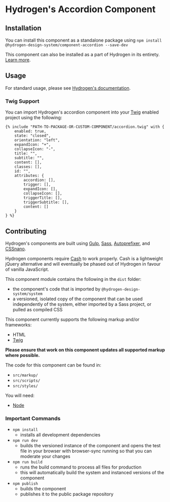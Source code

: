 # Hydrogen's Accordion Component

## Installation

You can install this component as a standalone package using `npm install @hydrogen-design-system/component-accordion --save-dev`

This component can also be installed as a part of Hydrogen in its entirety. [Learn more](https://hydrogen.design).

## Usage

For standard usage, please see [Hydrogen's documentation](https://hydrogen.design).

### Twig Support

You can import Hydrogen's accordion component into your [Twig](https://twig.symfony.com/) enabled project using the following:

```
{% include "PATH-TO-PACKAGE-OR-CUSTOM-COMPONENT/accordion.twig" with {
    enabled: true,
    state: "closed",
    orientation: "left",
    expandIcon: "+",
    collapseIcon: "-",
    title: "",
    subtitle: "",
    content: [],
    classes: [],
    id: "",
    attributes: {
        accordion: [],
        trigger: [],
        expandIcon: [],
        collapseIcon: [],
        triggerTitle: [],
        triggerSubtitle: [],
        content: []
    }
} %}
```

## Contributing

Hydrogen's components are built using [Gulp](https://gulpjs.com/), [Sass](https://sass-lang.com), [Autoprefixer](https://github.com/postcss/autoprefixer), and [CSSnano](https://cssnano.co/).

Hydrogen components require [Cash](https://kenwheeler.github.io/cash/) to work properly. Cash is a lightweight jQuery alternative and will eventually be phased out of Hydrogen in favour of vanilla JavaScript.

This component module contains the following in the `dist` folder:
- the component's code that is imported by `@hydrogen-design-system/system`
- a versioned, isolated copy of the component that can be used independently of the system, either imported by a Sass project, or pulled as compiled CSS

This component currently supports the following markup and/or frameworks:
- HTML
- [Twig](https://twig.symfony.com/)

**Please ensure that work on this component updates all supported markup where possible.**

The code for this component can be found in:
- `src/markup/`
- `src/scripts/`
- `src/styles/`

You will need:
- [Node](https://nodejs.org/en/)

### Important Commands
- `npm install`
  - installs all development dependencies
- `npm run dev`
  - builds the versioned instance of the component and opens the test file in your browser with browser-sync running so that you can moderate your changes
- `npm run build`
  - runs the build command to process all files for production
  - this will automatically build the system and instanced versions of the component
- `npm publish`
  - builds the component
  - publishes it to the public package repository